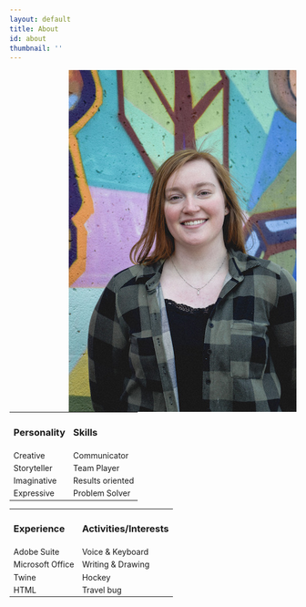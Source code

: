 ```yaml
---
layout: default
title: About
id: about
thumbnail: ''
---
```

<div class="pic">

<img src="/images/uploads/img_3162.jpg" alt="me" align="right" float="right">

</div>

<table>

<tr>

<td><h3> Personality </h3></td>

<td><h3>Skills</h3> </td></tr>

<tr><td>Creative</td>

<td>Communicator </td></tr>

<tr><td>Storyteller</td>

<td>Team Player</td></tr>

<tr><td>Imaginative</td>

<td>Results oriented</td></tr>

<tr><td>Expressive</td>

<td>Problem Solver</td></tr>

</table>

<table>

<tr>

<td><h3>  Experience  </h3></td>

<td><h3>Activities/Interests </h3> </td></tr>

<tr><td>Adobe Suite</td>

<td>Voice & Keyboard </td></tr>

<tr><td>Microsoft Office</td>

<td>Writing & Drawing</td></tr>

<tr><td>Twine</td>

<td>Hockey</td></tr>

<tr><td>HTML</td>

<td>Travel bug</td></tr>

</table>

<br>
